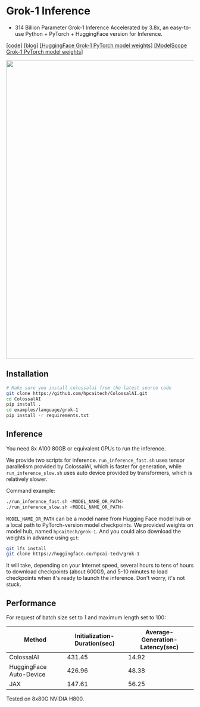 # Grok-1 Inference

 - 314 Billion Parameter Grok-1 Inference Accelerated by 3.8x, an easy-to-use Python + PyTorch + HuggingFace version for Inference.

[[code]](https://github.com/hpcaitech/ColossalAI/tree/main/examples/language/grok-1)
[[blog]](https://hpc-ai.com/blog/314-billion-parameter-grok-1-inference-accelerated-by-3.8x-efficient-and-easy-to-use-pytorchhuggingface-version-is-here)
[[HuggingFace Grok-1 PyTorch model weights]](https://huggingface.co/hpcai-tech/grok-1)
[[ModelScope Grok-1 PyTorch model weights]](https://www.modelscope.cn/models/colossalai/grok-1-pytorch/summary)

<p id="Grok-1" align="center">
<img src="https://raw.githubusercontent.com/hpcaitech/public_assets/main/examples/images/grok-1-inference.jpg" width=800/>
</p>

## Installation

```bash
# Make sure you install colossalai from the latest source code
git clone https://github.com/hpcaitech/ColossalAI.git
cd ColossalAI
pip install .
cd examples/language/grok-1
pip install -r requirements.txt
```

## Inference

You need 8x A100 80GB or equivalent GPUs to run the inference.

We provide two scripts for inference. `run_inference_fast.sh` uses tensor parallelism provided by ColossalAI, which is faster for generation, while `run_inference_slow.sh` uses auto device provided by transformers, which is relatively slower.

Command example:

```bash
./run_inference_fast.sh <MODEL_NAME_OR_PATH>
./run_inference_slow.sh <MODEL_NAME_OR_PATH>
```

`MODEL_NAME_OR_PATH` can be a model name from Hugging Face model hub or a local path to PyTorch-version model checkpoints. We provided weights on model hub, named `hpcaitech/grok-1`. And you could also download the weights in advance using `git`:
```bash
git lfs install
git clone https://huggingface.co/hpcai-tech/grok-1
```

It will take, depending on your Internet speed, several hours to tens of hours to download checkpoints (about 600G!), and 5-10 minutes to load checkpoints when it's ready to launch the inference. Don't worry, it's not stuck.


## Performance

For request of batch size set to 1 and maximum length set to 100:

| Method                  | Initialization-Duration(sec) | Average-Generation-Latency(sec) |
|-------------------------|------------------------------|---------------------------------|
| ColossalAI              | 431.45                       | 14.92                           |
| HuggingFace Auto-Device | 426.96                       | 48.38                           |
| JAX                     | 147.61                       | 56.25                           |

Tested on 8x80G NVIDIA H800.
